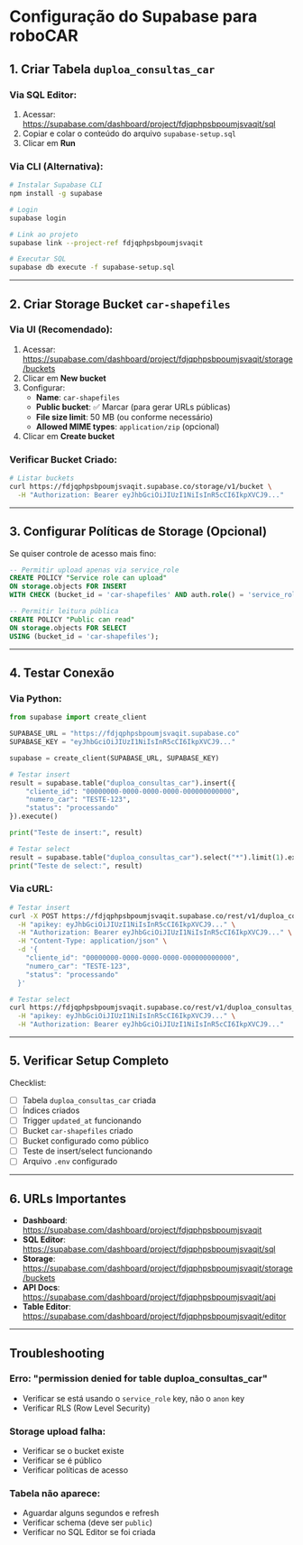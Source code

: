 # Configuração do Supabase para roboCAR

## 1. Criar Tabela `duploa_consultas_car`

### Via SQL Editor:

1. Acessar: https://supabase.com/dashboard/project/fdjqphpsbpoumjsvaqit/sql
2. Copiar e colar o conteúdo do arquivo `supabase-setup.sql`
3. Clicar em **Run**

### Via CLI (Alternativa):

```bash
# Instalar Supabase CLI
npm install -g supabase

# Login
supabase login

# Link ao projeto
supabase link --project-ref fdjqphpsbpoumjsvaqit

# Executar SQL
supabase db execute -f supabase-setup.sql
```

---

## 2. Criar Storage Bucket `car-shapefiles`

### Via UI (Recomendado):

1. Acessar: https://supabase.com/dashboard/project/fdjqphpsbpoumjsvaqit/storage/buckets
2. Clicar em **New bucket**
3. Configurar:
   - **Name**: `car-shapefiles`
   - **Public bucket**: ✅ Marcar (para gerar URLs públicas)
   - **File size limit**: 50 MB (ou conforme necessário)
   - **Allowed MIME types**: `application/zip` (opcional)
4. Clicar em **Create bucket**

### Verificar Bucket Criado:

```bash
# Listar buckets
curl https://fdjqphpsbpoumjsvaqit.supabase.co/storage/v1/bucket \
  -H "Authorization: Bearer eyJhbGciOiJIUzI1NiIsInR5cCI6IkpXVCJ9..."
```

---

## 3. Configurar Políticas de Storage (Opcional)

Se quiser controle de acesso mais fino:

```sql
-- Permitir upload apenas via service_role
CREATE POLICY "Service role can upload"
ON storage.objects FOR INSERT
WITH CHECK (bucket_id = 'car-shapefiles' AND auth.role() = 'service_role');

-- Permitir leitura pública
CREATE POLICY "Public can read"
ON storage.objects FOR SELECT
USING (bucket_id = 'car-shapefiles');
```

---

## 4. Testar Conexão

### Via Python:

```python
from supabase import create_client

SUPABASE_URL = "https://fdjqphpsbpoumjsvaqit.supabase.co"
SUPABASE_KEY = "eyJhbGciOiJIUzI1NiIsInR5cCI6IkpXVCJ9..."

supabase = create_client(SUPABASE_URL, SUPABASE_KEY)

# Testar insert
result = supabase.table("duploa_consultas_car").insert({
    "cliente_id": "00000000-0000-0000-0000-000000000000",
    "numero_car": "TESTE-123",
    "status": "processando"
}).execute()

print("Teste de insert:", result)

# Testar select
result = supabase.table("duploa_consultas_car").select("*").limit(1).execute()
print("Teste de select:", result)
```

### Via cURL:

```bash
# Testar insert
curl -X POST https://fdjqphpsbpoumjsvaqit.supabase.co/rest/v1/duploa_consultas_car \
  -H "apikey: eyJhbGciOiJIUzI1NiIsInR5cCI6IkpXVCJ9..." \
  -H "Authorization: Bearer eyJhbGciOiJIUzI1NiIsInR5cCI6IkpXVCJ9..." \
  -H "Content-Type: application/json" \
  -d '{
    "cliente_id": "00000000-0000-0000-0000-000000000000",
    "numero_car": "TESTE-123",
    "status": "processando"
  }'

# Testar select
curl https://fdjqphpsbpoumjsvaqit.supabase.co/rest/v1/duploa_consultas_car?limit=1 \
  -H "apikey: eyJhbGciOiJIUzI1NiIsInR5cCI6IkpXVCJ9..." \
  -H "Authorization: Bearer eyJhbGciOiJIUzI1NiIsInR5cCI6IkpXVCJ9..."
```

---

## 5. Verificar Setup Completo

Checklist:

- [ ] Tabela `duploa_consultas_car` criada
- [ ] Índices criados
- [ ] Trigger `updated_at` funcionando
- [ ] Bucket `car-shapefiles` criado
- [ ] Bucket configurado como público
- [ ] Teste de insert/select funcionando
- [ ] Arquivo `.env` configurado

---

## 6. URLs Importantes

- **Dashboard**: https://supabase.com/dashboard/project/fdjqphpsbpoumjsvaqit
- **SQL Editor**: https://supabase.com/dashboard/project/fdjqphpsbpoumjsvaqit/sql
- **Storage**: https://supabase.com/dashboard/project/fdjqphpsbpoumjsvaqit/storage/buckets
- **API Docs**: https://supabase.com/dashboard/project/fdjqphpsbpoumjsvaqit/api
- **Table Editor**: https://supabase.com/dashboard/project/fdjqphpsbpoumjsvaqit/editor

---

## Troubleshooting

### Erro: "permission denied for table duploa_consultas_car"

- Verificar se está usando o `service_role` key, não o `anon` key
- Verificar RLS (Row Level Security)

### Storage upload falha:

- Verificar se o bucket existe
- Verificar se é público
- Verificar políticas de acesso

### Tabela não aparece:

- Aguardar alguns segundos e refresh
- Verificar schema (deve ser `public`)
- Verificar no SQL Editor se foi criada

